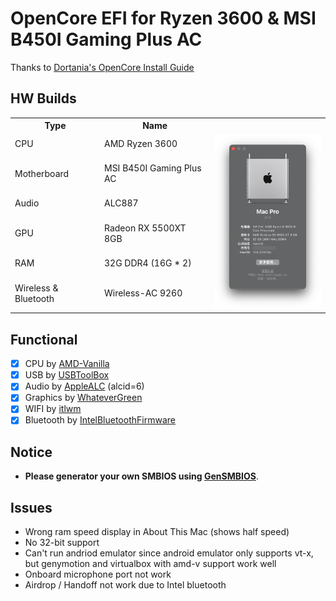 # OpenCore EFI for Ryzen 3600 &amp; MSI B450I Gaming Plus AC

Thanks to [Dortania's OpenCore Install Guide](https://dortania.github.io/OpenCore-Install-Guide/)

## HW Builds

<table>
<tr>
  <th>Type</th>
  <th>Name</th>
  <th></th>
</tr>
  <tr>
    <td>CPU</td>
    <td>AMD Ryzen 3600</td>
    <td rowspan="6"><img width="200" src="/screenshot/screenshot.png"></td>
  </tr>
  <tr>
    <td>Motherboard</td>
    <td>MSI B450I Gaming Plus AC</td>
  </tr>
  <tr>
    <td>Audio</td>
    <td>ALC887</td>
  </tr>
  <tr>
    <td>GPU</td>
    <td>Radeon RX 5500XT 8GB</td>
  </tr>
  <tr>
    <td>RAM</td>
    <td>32G DDR4 (16G * 2)</td>
  </tr>
  <tr>
    <td>Wireless &amp; Bluetooth</td>
    <td>Wireless-AC 9260</td>
  </tr>
</table>

## Functional

- [x] CPU by [AMD-Vanilla](https://github.com/AMD-OSX/AMD_Vanilla)
- [x] USB by [USBToolBox](https://github.com/USBToolBox/tool)
- [x] Audio by [AppleALC](https://github.com/acidanthera/AppleALC) (alcid=6)
- [x] Graphics by [WhateverGreen](https://github.com/acidanthera/WhateverGreen)
- [x] WIFI by [itlwm](https://openintelwireless.github.io/itlwm/)
- [x] Bluetooth by [IntelBluetoothFirmware](https://openintelwireless.github.io/IntelBluetoothFirmware/)

## Notice

- **Please generator your own SMBIOS using [GenSMBIOS](https://github.com/corpnewt/GenSMBIOS)**.

## Issues

- Wrong ram speed display in About This Mac (shows half speed)
- No 32-bit support
- Can't run andriod emulator since android emulator only supports vt-x, but genymotion and virtualbox with amd-v support work well
- Onboard microphone port not work
- Airdrop / Handoff not work due to Intel bluetooth